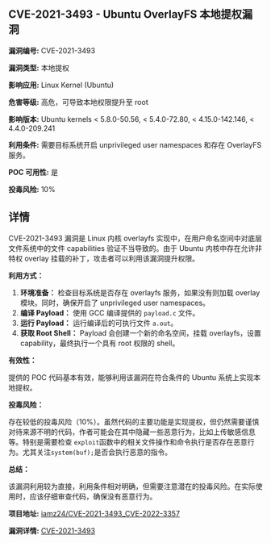 ## CVE-2021-3493 - Ubuntu OverlayFS 本地提权漏洞

**漏洞编号:** CVE-2021-3493

**漏洞类型:** 本地提权

**影响应用:** Linux Kernel (Ubuntu)

**危害等级:** 高危，可导致本地权限提升至 root

**影响版本:** Ubuntu kernels < 5.8.0-50.56, < 5.4.0-72.80, < 4.15.0-142.146, < 4.4.0-209.241

**利用条件:** 需要目标系统开启 unprivileged user namespaces 和存在 OverlayFS 服务。

**POC 可用性:** 是

**投毒风险:** 10%

## 详情

CVE-2021-3493 漏洞是 Linux 内核 overlayfs 实现中，在用户命名空间中对底层文件系统中的文件 capabilities 验证不当导致的。由于 Ubuntu 内核中存在允许非特权 overlay 挂载的补丁，攻击者可以利用该漏洞提升权限。

**利用方式：**

1.  **环境准备：** 检查目标系统是否存在 overlayfs 服务，如果没有则加载 overlay 模块。同时，确保开启了 unprivileged user namespaces。
2.  **编译 Payload：** 使用 GCC 编译提供的 `payload.c` 文件。
3.  **运行 Payload：** 运行编译后的可执行文件 `a.out`。
4.  **获取 Root Shell：** Payload 会创建一个新的命名空间，挂载 overlayfs，设置 capability，最终执行一个具有 root 权限的 shell。

**有效性：**

提供的 POC 代码基本有效，能够利用该漏洞在符合条件的 Ubuntu 系统上实现本地提权。

**投毒风险：**

存在较低的投毒风险（10%）。虽然代码的主要功能是实现提权，但仍然需要谨慎对待来源不明的代码，作者可能会在其中隐藏一些恶意行为，比如上传敏感信息等。特别是需要检查 `exploit`函数中的相关文件操作和命令执行是否存在恶意行为。尤其关注`system(buf);`是否会执行恶意的指令。

**总结：**

该漏洞利用较为直接，利用条件相对明确，但需要注意潜在的投毒风险。在实际使用时，应该仔细审查代码，确保没有恶意行为。

**项目地址:** [iamz24/CVE-2021-3493_CVE-2022-3357](https://github.com/iamz24/CVE-2021-3493_CVE-2022-3357)

**漏洞详情:** [CVE-2021-3493](https://nvd.nist.gov/vuln/detail/CVE-2021-3493)